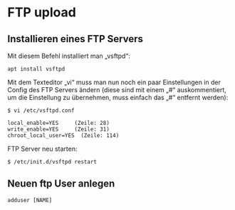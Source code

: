# FTP upload

## Installieren eines FTP Servers

Mit diesem Befehl installiert man „vsftpd“:

    apt install vsftpd

Mit dem Texteditor „vi“ muss man nun noch ein paar Einstellungen in der Config des FTP Servers ändern (diese sind mit einem „#“ auskommentiert, um die Einstellung zu übernehmen, muss einfach das „#“ entfernt werden):

    $ vi /etc/vsftpd.conf

    local_enable=YES     (Zeile: 28)
    write_enable=YES     (Zeile: 31)
    chroot_local_user=YES  (Zeile: 114)

FTP Server neu starten:

    $ /etc/init.d/vsftpd restart

## Neuen ftp User anlegen

    adduser [NAME]
